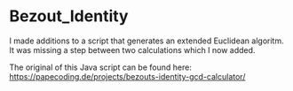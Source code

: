 # Bezout_Identity

I made additions to a script that generates an extended Euclidean algoritm. It was missing a step between two calculations which I now added.

The original of this Java script can be found here: https://papecoding.de/projects/bezouts-identity-gcd-calculator/


